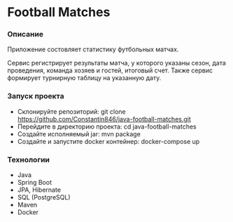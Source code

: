# Football Matches
### Описание
Приложение состовляет статистику футбольных матчах.

Сервис регистрирует результаты матча, у которого указаны сезон, дата проведения, 
команда хозяев и гостей, итоговый счет.
Также сервис формирует турнирную таблицу на указанную дату.

### Запуск проекта
* Склонируйте репозиторий: git clone https://github.com/Constantin846/java-football-matches.git
* Перейдите в директорию проекта: cd java-football-matches
* Создайте исполняемый jar: mvn package
* Создайте и запустите docker контейнер: docker-compose up

### Технологии
* Java
* Spring Boot
* JPA, Hibernate
* SQL (PostgreSQL)
* Maven
* Docker